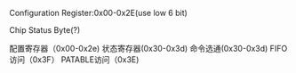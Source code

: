 Configuration Register:0x00-0x2E(use low 6 bit)

Chip Status Byte(?)


配置寄存器（0x00-0x2e)
状态寄存器(0x30-0x3d)
命令选通(0x30-0x3d)
FIFO访问（0x3F）
PATABLE访问（0x3E)